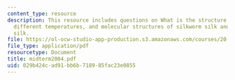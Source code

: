```yaml
---
content_type: resource
description: This resource includes questions on What is the structure of water in
  different temperatures, and molecular structures of silkworm silk and the spider
  silk.
file: https://ol-ocw-studio-app-production.s3.amazonaws.com/courses/20-442-molecular-structure-of-biological-materials-be-442-fall-2005/029b424cad91bb6b718985fac23e0855_midterm2004.pdf
file_type: application/pdf
resourcetype: Document
title: midterm2004.pdf
uid: 029b424c-ad91-bb6b-7189-85fac23e0855
---
```

